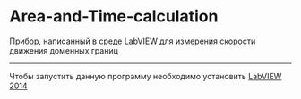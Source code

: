 # Area-and-Time-calculation
Прибор, написанный в среде LabVIEW для измерения скорости движения доменных границ
___________

Чтобы запустить данную программу необходимо установить [LabVIEW 2014](https://yadi.sk/d/sk9JE_kXXVoyNA)
